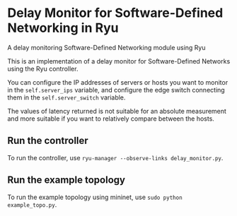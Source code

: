# Delay Monitor for Software-Defined Networking in Ryu
A delay monitoring Software-Defined Networking module using Ryu

This is an implementation of a delay monitor for Software-Defined Networks using the Ryu controller. 

You can configure the IP addresses of servers or hosts you want to monitor in the `self.server_ips` variable, and configure the edge switch connecting them in the `self.server_switch` variable.

The values of latency returned is not suitable for an absolute measurement and more suitable if you want to relatively compare between the hosts.

## Run the controller
To run the controller, use `ryu-manager --observe-links delay_monitor.py`.

## Run the example topology
To run the example topology using mininet, use `sudo python example_topo.py`.
